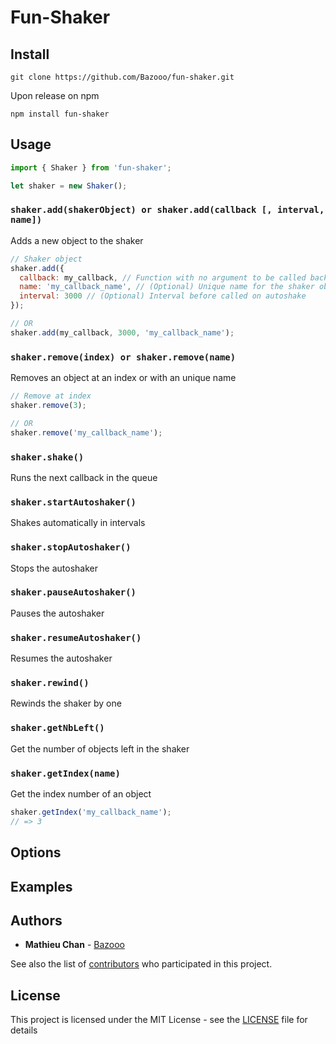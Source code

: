 # Fun-Shaker

## Install

```console
git clone https://github.com/Bazooo/fun-shaker.git
```

Upon release on npm
```console
npm install fun-shaker
```

## Usage

```javascript
import { Shaker } from 'fun-shaker';

let shaker = new Shaker();
```

### `shaker.add(shakerObject) or shaker.add(callback [, interval, name])`

Adds a new object to the shaker

```javascript
// Shaker object
shaker.add({
  callback: my_callback, // Function with no argument to be called back on shake
  name: 'my_callback_name', // (Optional) Unique name for the shaker object
  interval: 3000 // (Optional) Interval before called on autoshake
});

// OR
shaker.add(my_callback, 3000, 'my_callback_name');
```

### `shaker.remove(index) or shaker.remove(name)`

Removes an object at an index or with an unique name

```javascript
// Remove at index
shaker.remove(3);

// OR
shaker.remove('my_callback_name');
```

### `shaker.shake()`

Runs the next callback in the queue

### `shaker.startAutoshaker()`

Shakes automatically in intervals

### `shaker.stopAutoshaker()`

Stops the autoshaker

### `shaker.pauseAutoshaker()`

Pauses the autoshaker

### `shaker.resumeAutoshaker()`

Resumes the autoshaker

### `shaker.rewind()`

Rewinds the shaker by one

### `shaker.getNbLeft()`

Get the number of objects left in the shaker

### `shaker.getIndex(name)`

Get the index number of an object

```javascript
shaker.getIndex('my_callback_name');
// => 3
```

## Options

## Examples

## Authors

* **Mathieu Chan** - [Bazooo](https://github.com/Bazooo)

See also the list of [contributors](https://github.com/Bazooo/fun-shaker/contributors) who participated in this project.

## License

This project is licensed under the MIT License - see the [LICENSE](LICENSE) file for details
